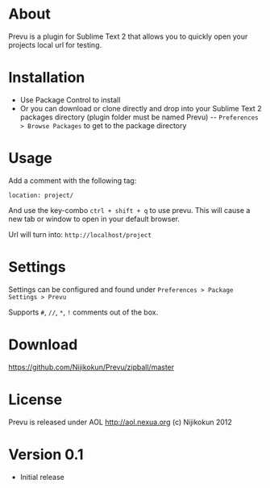 # About
Prevu is a plugin for Sublime Text 2 that allows you to quickly open your projects local url for testing.

# Installation 
- Use Package Control to install
- Or you can download or clone directly and drop into your Sublime Text 2 packages directory (plugin folder must be named Prevu)
-- `Preferences > Browse Packages` to get to the package directory

# Usage
Add a comment with the following tag:
```
location: project/
```

And use the key-combo `ctrl + shift + q` to use prevu. This will cause a new tab or window to open in your default browser.

Url will turn into: `http://localhost/project`

# Settings
Settings can be configured and found under `Preferences > Package Settings > Prevu`

Supports `#`, `//`, `*`, `!` comments out of the box.

# Download
https://github.com/Nijikokun/Prevu/zipball/master

# License

Prevu is released under AOL <http://aol.nexua.org> (c) Nijikokun 2012

# Version 0.1
- Initial release